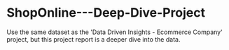 # ShopOnline---Deep-Dive-Project
Use the same dataset as the 'Data Driven Insights - Ecommerce Company' project, but this project report is a deeper dive into the data.
